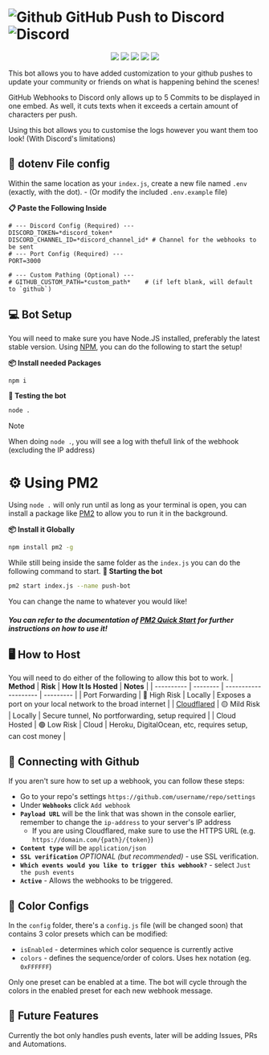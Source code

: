# ![Github](https://img.icons8.com/?size=35&id=AZOZNnY73haj&format=png&color=000000) GitHub Push to Discord ![Discord](https://img.icons8.com/?size=35&id=6x2kochRVv1E&format=png&color=000000)

<p align="center">
  <img src="https://img.shields.io/badge/Bot Version-v1.0.0-FC79B2?style=for-the-badge" />
  <img src="https://img.shields.io/badge/Discord.JS-v14.21.0-5865F2?style=for-the-badge" />
  <img src="https://img.shields.io/badge/ExpressJS-v5.1.0-000000?style=for-the-badge" />
  <img src="https://img.shields.io/github/license/oatmiwk/github-webhook-discord?style=for-the-badge" />
  <img src="https://img.shields.io/github/actions/workflow/status/oatmiwk/github-webhook-discord/build.yml?style=for-the-badge" />
</p>
This bot allows you to have added customization to your github pushes to update your community or friends on what is happening behind the scenes!

GitHub Webhooks to Discord only allows up to 5 Commits to be displayed in one embed. As well, it cuts texts when it exceeds a certain amount of characters per push.

Using this bot allows you to customise the logs however you want them too look! (With Discord's limitations)

## 🔐 dotenv File config

Within the same location as your `index.js`, create a new file named `.env` (exactly, with the dot). - (Or modify the included `.env.example` file)

**📋 Paste the Following Inside**

```dotenv
# --- Discord Config (Required) ---
DISCORD_TOKEN=*discord_token*
DISCORD_CHANNEL_ID=*discord_channel_id* # Channel for the webhooks to be sent
# --- Port Config (Required) ---
PORT=3000

# --- Custom Pathing (Optional) ---
# GITHUB_CUSTOM_PATH=*custom_path*    # (if left blank, will default to `github`)
```

## 💻 Bot Setup

You will need to make sure you have Node.JS installed, preferably the latest stable version.
Using [NPM](https://www.npmjs.com/), you can do the following to start the setup!

**📦 Install needed Packages**

```sh
npm i
```

**🧪 Testing the bot**

```sh
node .
```

> [!NOTE]
> When doing `node .`, you will see a log with thefull link of the webhook (excluding the IP address)

# ⚙️ Using PM2

Using `node .` will only run until as long as your terminal is open, you can install a package like [PM2](https://pm2.io/) to allow you to run it in the background.

**📦 Install it Globally**

```sh
npm install pm2 -g
```

While still being inside the same folder as the `index.js` you can do the following command to start.
**🔑 Starting the bot**

```sh
pm2 start index.js --name push-bot
```

You can change the name to whatever you would like!

##### You can refer to the documentation of [PM2 Quick Start](https://pm2.keymetrics.io/docs/usage/quick-start/) for further instructions on how to use it!

## 🖥️ How to Host

You will need to do either of the following to allow this bot to work.
| **Method** | **Risk** | **How It Is Hosted** | **Notes** |
| ---------- | -------- | -------------------- | --------- |
| Port Forwarding | 🔴 High Risk | Locally | Exposes a port on your local network to the broad internet |
| [Cloudflared](https://developers.cloudflare.com/cloudflare-one/connections/connect-networks/downloads/) | 🟡 Mild Risk | Locally | Secure tunnel, No portforwarding, setup required |
| Cloud Hosted | 🟢 Low Risk | Cloud | Heroku, DigitalOcean, etc, requires setup, can cost money |

## 🦑 Connecting with Github

If you aren't sure how to set up a webhook, you can follow these steps:

- Go to your repo's settings `https://github.com/username/repo/settings`
- Under **`Webhooks`** click `Add webhook`
- **`Payload URL`** will be the link that was shown in the console earlier, remember to change the `ip-address` to your server's IP address
  - If you are using Cloudflared, make sure to use the HTTPS URL (e.g. `https://domain.com/{path}/{token}`)
- **`Content type`** will be `application/json`
- **`SSL verification`** _OPTIONAL (but recommended)_ - use SSL verification.
- **`Which events would you like to trigger this webhook?`** - select `Just the push events`
- **`Active`** - Allows the webhooks to be triggered.

## 🎨 Color Configs

In the `config` folder, there's a `config.js` file (will be changed soon) that contains 3 color presets which can be modified:

- `isEnabled` - determines which color sequence is currently active
- `colors` - defines the sequence/order of colors. Uses hex notation (eg. `0xFFFFFF`)

Only one preset can be enabled at a time. The bot will cycle through the colors in the enabled preset for each new webhook message.

## 📑 Future Features

Currently the bot only handles push events, later will be adding Issues, PRs and Automations.

